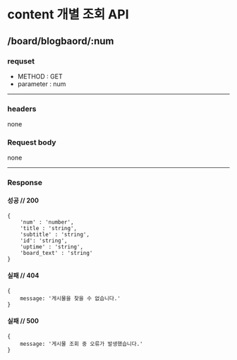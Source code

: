 # content 개별 조회 API

## /board/blogbaord/:num

### requset

- METHOD : GET
- parameter : num

---

### headers

none

### Request body

none

---

### Response

#### 성공 // 200

```
{
    'num' : 'number',
    'title : 'string',
    'subtitle' : 'string',
    'id': 'string',
    'uptime' : 'string',
    'board_text' : 'string'
}
```

#### 실패 // 404

```
{
    message: '게시물을 찾을 수 없습니다.'
}
```

#### 실패 // 500

```
{
    message: '게시물 조회 중 오류가 발생했습니다.'
}
```

